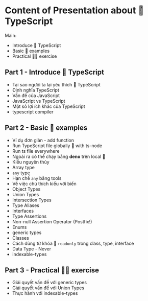 
# Content of Presentation about 🌱 TypeScript

Main:

- Introduce 🌱 TypeScript
- Basic 🧱 examples
- Practical 🏃‍♀️ exercise

## Part 1 - Introduce 🌱 TypeScript

- Tại sao người ta lại yêu thích 💙 TypeScript
- Định nghĩa TypeScript
- Vấn đề của JavaScript
- JavaScript vs TypeScript
- Một số lợi ích khác của TypeScript
- typescript compiler

## Part 2 - Basic 🧱 examples

- Ví dụ đơn giản - add function
- Run TypeScript file globally 🌠 with ts-node
- Run ts file everywhere
- Ngoài ra có thể chạy bằng **deno** trên local 🦕
- Kiểu nguyên thủy
- Array type
- `any` type
- Hạn chế `any` bằng tools
- Về việc chú thích kiểu với biến
- Object Types
- Union Types
- Intersection Types
- Type Aliases
- Interfaces
- Type Assertions
- Non-null Assertion Operator (Postfix!)
- Enums
- generic types
- Classes
- Cách dùng từ khóa 📖 `readonly` trong class, type, interface
- Data Type - Never
- indexable-types

## Part 3 - Practical 🏃‍♀️ exercise

- Giải quyết vấn đề với generic types
- Giải quyết vấn đề với Union Types
- Thực hành với indexable-types
